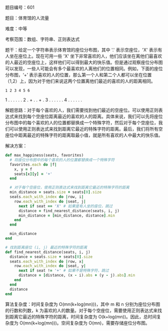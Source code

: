 题目编号：601

题目：体育馆的人流量

难度：中等

考察范围：数组、字符串、正则表达式

题干：给定一个字符串表示体育馆的座位分布图，其中 '.' 表示空座位，'X' 表示有人坐在座位上。现在可用一些 'X' 坐下非常喜欢的人，他们应该坐在离他们最喜欢的人最近的空座位上，这样他们可以得到最大的快乐值。但是通过观察座位分布图可以发现，一些人可能会有多个最喜欢的人离他们的位置相同。例如，下面的座位分布图，‘+’ 表示喜欢的人的位置，那么第一个人和第二个人都可以坐在位置（1,2）上，因为对于他们来说这两个位置离他们最近的喜欢的人的距离相同。

    1 2 3 4 5 6
1   . . . . . . 
2   . + . . + . 
3   . . . . . . 
4   . . . . . . 

解题思路：对于每个喜欢的人，我们需要找到他们最近的空座位。可以使用正则表达式来找到每个空座位距离最近的喜欢的人的距离。具体来说，我们可以先将座位分布图中的每个喜欢的人的位置都替换成一个特殊字符，然后对于每个空座位，我们可以使用正则表达式来找到距离它最近的特殊字符的距离。最后，我们将所有空座位中距离最近的特殊字符的距离取最小值，就是所有喜欢的人中最大的快乐值。

解决方案：

```ruby
def max_happiness(seats, favorites)
  # 将座位分布图中的每个喜欢的人的位置都替换成一个特殊字符
  favorites.each do |f|
    x, y = f
    seats[x][y] = '+'
  end

  # 对于每个空座位，使用正则表达式来找到距离它最近的特殊字符的距离
  min_distance = seats.size + seats[0].size
  seats.each_with_index do |row, i|
    row.each_with_index do |seat, j|
      next if seat == 'X' # 如果是有人坐的座位，跳过
      distance = find_nearest_distance(seats, i, j)
      min_distance = [min_distance, distance].min
    end
  end

  min_distance
end

# 找到距离座位 (i, j) 最近的特殊字符的距离
def find_nearest_distance(seats, i, j)
  distance = seats.size + seats[0].size
  seats.each_with_index do |row, x|
    row.each_with_index do |seat, y|
      next if seat != '+' # 如果不是特殊字符，跳过
      distance = [distance, (x - i).abs + (y - j).abs].min
    end
  end
  distance
end
```

算法复杂度：时间复杂度为 O(mn(k+log(mn)))，其中 m 和 n 分别为座位分布图的行数和列数，k 为喜欢的人的数量。对于每个空座位，需要使用正则表达式来找到距离它最近的特殊字符的距离，时间复杂度为 O(k+log(mn))。因此，总时间复杂度为 O(mn(k+log(mn)))。空间复杂度为 O(mn)，需要存储座位分布图。